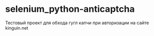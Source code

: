 # selenium_python-anticaptcha
Тестовый проект для обхода гугл капчи при авторизации на сайте kinguin.net
